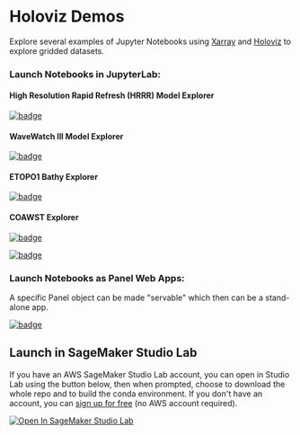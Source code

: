 # Holoviz Demos
Explore several examples of Jupyter Notebooks using [Xarray](xarray.pydata.org) and [Holoviz](holoviz.org) to explore gridded datasets. 

### Launch Notebooks in JupyterLab: 

#### High Resolution Rapid Refresh (HRRR) Model Explorer
[![badge](https://img.shields.io/static/v1.svg?logo=Jupyter&label=Pangeo+Binder&message=AWS+us-west-2&color=green)](https://aws-uswest2-binder.pangeo.io/v2/gh/reproducible-notebooks/Holoviz-Demos/binder?urlpath=git-pull?repo=https://github.com/reproducible-notebooks/Holoviz-Demos%26amp%3Bbranch=master%26amp%3Burlpath=lab/tree/Holoviz-Demos/HRRR-Explorer.ipynb%3Fautodecode)

#### WaveWatch III Model Explorer
[![badge](https://img.shields.io/static/v1.svg?logo=Jupyter&label=Pangeo+Binder&message=AWS+us-west-2&color=green)](https://aws-uswest2-binder.pangeo.io/v2/gh/reproducible-notebooks/Holoviz-Demos/binder?urlpath=git-pull?repo=https://github.com/reproducible-notebooks/Holoviz-Demos%26amp%3Bbranch=master%26amp%3Burlpath=lab/tree/Holoviz-Demos/WaveWatch3-Explorer.ipynb%3Fautodecode)

#### ETOPO1 Bathy Explorer
[![badge](https://img.shields.io/static/v1.svg?logo=Jupyter&label=Pangeo+Binder&message=AWS+us-west-2&color=green)](https://aws-uswest2-binder.pangeo.io/v2/gh/reproducible-notebooks/Holoviz-Demos/binder?urlpath=git-pull?repo=https://github.com/reproducible-notebooks/Holoviz-Demos%26amp%3Bbranch=master%26amp%3Burlpath=lab/tree/Holoviz-Demos/ETOPO1-Explorer.ipynb%3Fautodecode)

#### COAWST Explorer 
[![badge](https://img.shields.io/static/v1.svg?logo=Jupyter&label=Pangeo+Binder&message=AWS+us-west-2&color=green)](https://aws-uswest2-binder.pangeo.io/v2/gh/reproducible-notebooks/Holoviz-Demos/binder?urlpath=git-pull?repo=https://github.com/reproducible-notebooks/Holoviz-Demos%26amp%3Bbranch=master%26amp%3Burlpath=lab/tree/Holoviz-Demos/COAWST-Explorer.ipynb%3Fautodecode)

[![badge](https://img.shields.io/static/v1.svg?logo=Jupyter&label=Binder&message=Binder2&color=green)](https://mybinder.org/v2/gh/reproducible-notebooks/Holoviz-Demos/binder?urlpath=git-pull?repo=https://github.com/reproducible-notebooks/Holoviz-Demos%26amp%3Bbranch=master%26amp%3Burlpath=lab/tree/Holoviz-Demos/COAWST-Explorer.ipynb%3Fautodecode)

### Launch Notebooks as Panel Web Apps: 

A specific Panel object can be made "servable" which then can be a stand-alone app.   

[![badge](https://img.shields.io/static/v1.svg?logo=Jupyter&label=Pangeo+Binder&message=AWS+us-west-2&color=green)](https://aws-uswest2-binder.pangeo.io/v2/gh/reproducible-notebooks/Holoviz-Demos/master?urlpath=panel)

## Launch in SageMaker Studio Lab
If you have an AWS SageMaker Studio Lab account, you can open in Studio Lab using the button below, then when prompted, choose to download the whole repo and to build the conda environment.   If you don't have an account, you can [sign up for free](https://studiolab.sagemaker.aws) (no AWS account required).

[![Open In SageMaker Studio Lab](https://studiolab.sagemaker.aws/studiolab.svg)](https://studiolab.sagemaker.aws/import/github/https://github.com/reproducible-notebooks/Holoviz-Demos/blob/master/COAWST-Explorer.ipynb)
